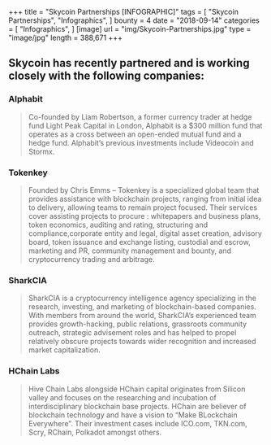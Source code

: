 +++
title = "Skycoin Partnerships [INFOGRAPHIC]"
tags = [
    "Skycoin Partnerships",
    "Infographics",
]
bounty = 4
date = "2018-09-14"
categories = [
    "Infographics",
]
[image]
    url = "img/Skycoin-Partnerships.jpg"
    type = "image/jpg"
    length = 388,671
+++

## Skycoin has recently partnered and is working closely with the following companies:

### Alphabit

> Co-founded by Liam Robertson, a former currency trader at hedge fund Light Peak Capital in London, Alphabit is a $300 million fund that operates as a cross between an open-ended mutual fund and a hedge fund. Alphabit’s previous investments include Videocoin and Stormx.

### Tokenkey

> Founded by Chris Emms – Tokenkey is a specialized global team that provides assistance with blockchain projects, ranging from initial idea to delivery, allowing teams to remain project focused. Their services cover assisting projects to procure : whitepapers and business plans, token economics, auditing and rating, structuring and compliance,corporate entity and legal, digital asset creation, advisory board, token issuance and exchange listing, custodial and escrow, marketing and PR, community management and bounty, and cryptocurrency trading and arbitrage.

### SharkCIA

> SharkCIA is a cryptocurrency intelligence agency specializing in the research, investing, and marketing of blockchain-based companies. With members from around the world, SharkCIA’s experienced team provides growth-hacking, public relations, grassroots community outreach, strategic advisement roles and has helped to propel relatively obscure projects towards wider recognition and increased market capitalization.

### HChain Labs

> Hive Chain Labs alongside HChain capital originates from Silicon valley and focuses on the researching and incubation of interdisciplinary blockchain base projects. HChain are believer of blockchain technology and have a vision to “Make BLockchain Everywhere”. Their investment cases include ICO.com, TKN.com, Scry, RChain, Polkadot amongst others.
